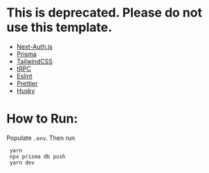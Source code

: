 # This is deprecated. Please do not use this template.

- [Next-Auth.js](https://next-auth.js.org)
- [Prisma](https://prisma.io)
- [TailwindCSS](https://tailwindcss.com)
- [tRPC](https://trpc.io)
- [Eslint](https://eslint.org/docs/latest/)
- [Prettier](https://prettier.io/docs/en/)
- [Husky](https://typicode.github.io/husky/#/)

# How to Run:

Populate `.env`. Then run

```
 yarn
 npx prisma db push
 yarn dev
```
